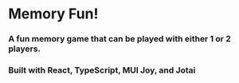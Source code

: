 # Memory Fun!

### A fun memory game that can be played with either 1 or 2 players. 

### Built with React, TypeScript, MUI Joy, and Jotai
